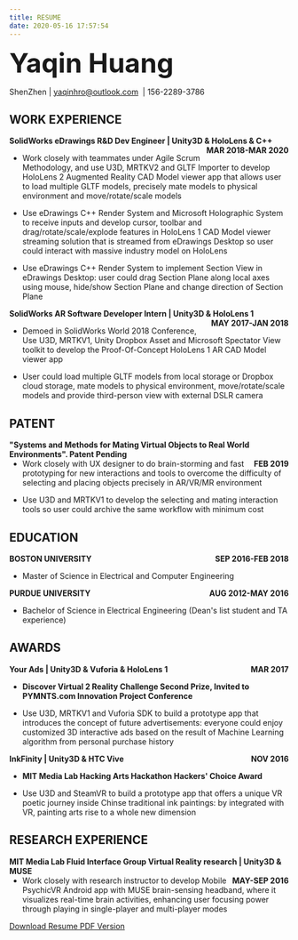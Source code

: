 ```yaml
---
title: RESUME
date: 2020-05-16 17:57:54
---
```


<font size=14>__Yaqin Huang__ </font> 

ShenZhen&nbsp;|&nbsp;yaqinhro@outlook.com &nbsp;|&nbsp;156-2289-3786

## WORK EXPERIENCE

__<div style="float:left;">SolidWorks eDrawings R&D Dev Engineer | Unity3D & HoloLens & C++</div> <div style="float:right;">MAR 2018-MAR 2020</div></br>__     

- Work closely with teammates under Agile Scrum Methodology, and use U3D, MRTKV2 and GLTF Importer to develop HoloLens 2 Augmented Reality CAD Model viewer app that allows user to load multiple GLTF models, precisely mate models to physical environment and move/rotate/scale models

- Use eDrawings C++ Render System and Microsoft Holographic System to receive inputs and develop cursor, toolbar and drag/rotate/scale/explode features in HoloLens 1 CAD Model viewer streaming solution that is streamed from eDrawings Desktop so user could interact with massive industry model on HoloLens

- Use eDrawings C++ Render System to implement Section View in eDrawings Desktop: user could drag Section Plane along local axes using mouse, hide/show Section Plane and change direction of Section Plane

__<div style="float:left;">SolidWorks AR Software Developer Intern | Unity3D & HoloLens 1</div> <div style="float:right;">MAY 2017-JAN 2018</div></br>__

- Demoed in SolidWorks World 2018 Conference, Use U3D, MRTKV1, Unity Dropbox Asset and Microsoft Spectator View toolkit to develop the Proof-Of-Concept HoloLens 1 AR CAD Model viewer app

- User could load multiple GLTF models from local storage or Dropbox cloud storage, mate models to physical environment, move/rotate/scale models and provide third-person view with external DSLR camera

## PATENT

__<div style="float:left;">"Systems and Methods for Mating Virtual Objects to Real World Environments". Patent Pending</div> <div style="float:right;">FEB 2019</div></br>__

- Work closely with UX designer to do brain-storming and fast prototyping for new interactions and tools to overcome the difficulty of selecting and placing objects precisely in AR/VR/MR environment

- Use U3D and MRTKV1 to develop the selecting and mating interaction tools so user could archive the same workflow with minimum cost

## EDUCATION

__<div style="float:left;">BOSTON UNIVERSITY</div> <div style="float:right;">SEP 2016-FEB 2018</div></br>__

- Master of Science in Electrical and Computer Engineering

__<div style="float:left;">PURDUE UNIVERSITY</div> <div style="float:right;">AUG 2012-MAY 2016</div></br>__

- Bachelor of Science in Electrical Engineering (Dean\'s list student and TA experience)

## AWARDS

__<div style="float:left;">Your Ads | Unity3D & Vuforia & HoloLens 1</div> <div style="float:right;">MAR 2017</div></br>__

- __Discover Virtual 2 Reality Challenge Second Prize, Invited to PYMNTS.com Innovation Project Conference__

- Use U3D, MRTKV1 and Vuforia SDK to build a prototype app that introduces the concept of future advertisements: everyone could enjoy customized 3D interactive ads based on the result of Machine Learning algorithm from personal purchase history

__<div style="float:left;">InkFinity | Unity3D & HTC Vive</div> <div style="float:right;">NOV 2016</div></br>__

- __MIT Media Lab Hacking Arts Hackathon Hackers\' Choice Award__

- Use U3D and SteamVR to build a prototype app that offers a unique VR poetic journey inside Chinse traditional ink paintings: by integrated with VR, painting arts rise to a whole new dimension

## RESEARCH EXPERIENCE

__<div style="float:left;">MIT Media Lab Fluid Interface Group Virtual Reality research | Unity3D & MUSE</div> <div style="float:right;">MAY-SEP 2016</div></br>__

- Work closely with research instructor to develop Mobile PsychicVR Android app with MUSE brain-sensing headband, where it visualizes real-time brain activities, enhancing user focusing power through playing in single-player and multi-player modes

[Download Resume PDF Version](/documents/Resume-YaqinHuang.pdf)
